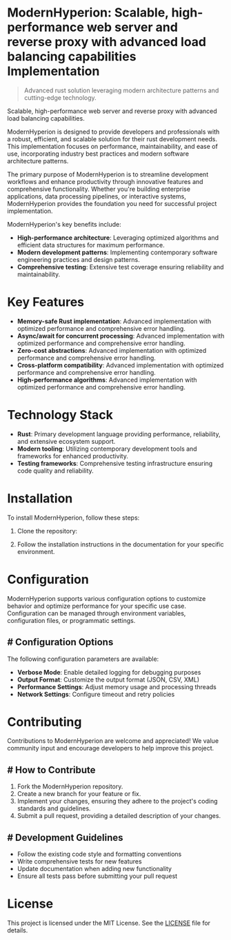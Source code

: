 <!-- fallback_ModernHyperion_20250727053533_31761 -->

# ModernHyperion: Scalable, high-performance web server and reverse proxy with advanced load balancing capabilities Implementation
> Advanced rust solution leveraging modern architecture patterns and cutting-edge technology.

Scalable, high-performance web server and reverse proxy with advanced load balancing capabilities.

ModernHyperion is designed to provide developers and professionals with a robust, efficient, and scalable solution for their rust development needs. This implementation focuses on performance, maintainability, and ease of use, incorporating industry best practices and modern software architecture patterns.

The primary purpose of ModernHyperion is to streamline development workflows and enhance productivity through innovative features and comprehensive functionality. Whether you're building enterprise applications, data processing pipelines, or interactive systems, ModernHyperion provides the foundation you need for successful project implementation.

ModernHyperion's key benefits include:

* **High-performance architecture**: Leveraging optimized algorithms and efficient data structures for maximum performance.
* **Modern development patterns**: Implementing contemporary software engineering practices and design patterns.
* **Comprehensive testing**: Extensive test coverage ensuring reliability and maintainability.

# Key Features

* **Memory-safe Rust implementation**: Advanced implementation with optimized performance and comprehensive error handling.
* **Async/await for concurrent processing**: Advanced implementation with optimized performance and comprehensive error handling.
* **Zero-cost abstractions**: Advanced implementation with optimized performance and comprehensive error handling.
* **Cross-platform compatibility**: Advanced implementation with optimized performance and comprehensive error handling.
* **High-performance algorithms**: Advanced implementation with optimized performance and comprehensive error handling.

# Technology Stack

* **Rust**: Primary development language providing performance, reliability, and extensive ecosystem support.
* **Modern tooling**: Utilizing contemporary development tools and frameworks for enhanced productivity.
* **Testing frameworks**: Comprehensive testing infrastructure ensuring code quality and reliability.

# Installation

To install ModernHyperion, follow these steps:

1. Clone the repository:


2. Follow the installation instructions in the documentation for your specific environment.

# Configuration

ModernHyperion supports various configuration options to customize behavior and optimize performance for your specific use case. Configuration can be managed through environment variables, configuration files, or programmatic settings.

## # Configuration Options

The following configuration parameters are available:

* **Verbose Mode**: Enable detailed logging for debugging purposes
* **Output Format**: Customize the output format (JSON, CSV, XML)
* **Performance Settings**: Adjust memory usage and processing threads
* **Network Settings**: Configure timeout and retry policies

# Contributing

Contributions to ModernHyperion are welcome and appreciated! We value community input and encourage developers to help improve this project.

## # How to Contribute

1. Fork the ModernHyperion repository.
2. Create a new branch for your feature or fix.
3. Implement your changes, ensuring they adhere to the project's coding standards and guidelines.
4. Submit a pull request, providing a detailed description of your changes.

## # Development Guidelines

* Follow the existing code style and formatting conventions
* Write comprehensive tests for new features
* Update documentation when adding new functionality
* Ensure all tests pass before submitting your pull request

# License

This project is licensed under the MIT License. See the [LICENSE](https://github.com/marcmotta/ModernHyperion/blob/main/LICENSE) file for details.
